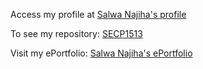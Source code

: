 Access my profile at [Salwa Najiha's profile](https://github.com/salwanajiha/salwanajiha)

To see my repository: [SECP1513](https://github.com/salwanajiha/SECP1513)

Visit my ePortfolio: [Salwa Najiha's ePortfolio](https://salwanajiha.github.io/github.io/)
